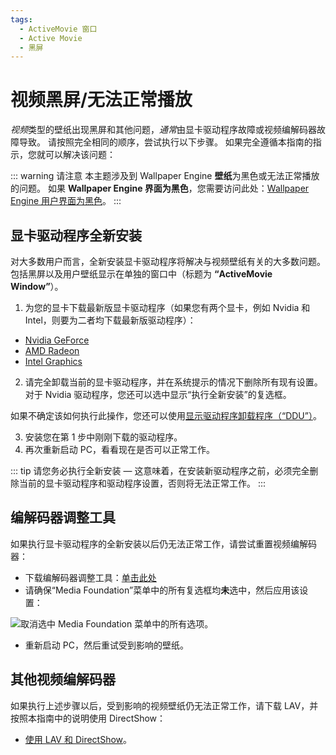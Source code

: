 ```yaml
---
tags:
  - ActiveMovie 窗口
  - Active Movie
  - 黑屏
---
```


# 视频黑屏/无法正常播放

*视频*类型的壁纸出现黑屏和其他问题，*通常*由显卡驱动程序故障或视频编解码器故障导致。 请按照完全相同的顺序，尝试执行以下步骤。 如果完全遵循本指南的指示，您就可以解决该问题：

::: warning
请注意 本主题涉及到 Wallpaper Engine **壁纸**为黑色或无法正常播放的问题。 如果 **Wallpaper Engine 界面为黑色**，您需要访问此处：[Wallpaper Engine 用户界面为黑色](/interface/broken.html#wallpaper-engine-interface-is-black)。
:::

## 显卡驱动程序全新安装

对大多数用户而言，全新安装显卡驱动程序将解决与视频壁纸有关的大多数问题。 包括黑屏以及用户壁纸显示在单独的窗口中（标题为 **“ActiveMovie Window”**）。

1. 为您的显卡下载最新版显卡驱动程序（如果您有两个显卡，例如 Nvidia 和 Intel，则要为二者均下载最新版驱动程序）：

* [Nvidia GeForce](https://www.nvidia.com/Download/index.aspx)
* [AMD Radeon](https://www.amd.com/support)
* [Intel Graphics](https://downloadcenter.intel.com/product/80939/Graphics-Drivers)

2. 请完全卸载当前的显卡驱动程序，并在系统提示的情况下删除所有现有设置。 对于 Nvidia 驱动程序，您还可以选中显示“执行全新安装”的复选框。

如果不确定该如何执行此操作，您还可以使用[显示驱动程序卸载程序（“DDU”）](https://www.guru3d.com/files-details/display-driver-uninstaller-download.html)。

3. 安装您在第 1 步中刚刚下载的驱动程序。
4. 再次重新启动 PC，看看现在是否可以正常工作。

::: tip
请您务必执行全新安装 — 这意味着，在安装新驱动程序之前，必须完全删除当前的显卡驱动程序和驱动程序设置，否则将无法正常工作。
:::

## 编解码器调整工具

如果执行显卡驱动程序的全新安装以后仍无法正常工作，请尝试重置视频编解码器：

* 下载编解码器调整工具：[单击此处](https://www.codecguide.com/download_other.htm)
* 请确保“Media Foundation”菜单中的所有复选框均**未**选中，然后应用该设置：

![取消选中 Media Foundation 菜单中的所有选项。](./codectweak.gif)

* 重新启动 PC，然后重试受到影响的壁纸。

## 其他视频编解码器

如果执行上述步骤以后，受到影响的视频壁纸仍无法正常工作，请下载 LAV，并按照本指南中的说明使用 DirectShow：

* [使用 LAV 和 DirectShow](/videos/lav.html)。
